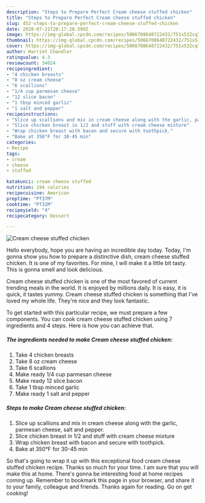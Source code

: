 ```yaml
---
description: "Steps to Prepare Perfect Cream cheese stuffed chicken"
title: "Steps to Prepare Perfect Cream cheese stuffed chicken"
slug: 452-steps-to-prepare-perfect-cream-cheese-stuffed-chicken
date: 2020-07-21T20:17:20.599Z
image: https://img-global.cpcdn.com/recipes/5066708648722432/751x532cq70/cream-cheese-stuffed-chicken-recipe-main-photo.jpg
thumbnail: https://img-global.cpcdn.com/recipes/5066708648722432/751x532cq70/cream-cheese-stuffed-chicken-recipe-main-photo.jpg
cover: https://img-global.cpcdn.com/recipes/5066708648722432/751x532cq70/cream-cheese-stuffed-chicken-recipe-main-photo.jpg
author: Harriet Chandler
ratingvalue: 4.3
reviewcount: 34024
recipeingredient:
- "4 chicken breasts"
- "8 oz cream cheese"
- "6 scallions"
- "1/4 cup parmesan cheese"
- "12 slice bacon"
- "1 tbsp minced garlic"
- "1 salt and pepper"
recipeinstructions:
- "Slice up scallions and mix in cream cheese along with the garlic, parmesan cheese, salt and pepper."
- "Slice chicken breast in 1/2 and stuff with cream cheese mixture"
- "Wrap chicken breast with bacon and secure with toothpick."
- "Bake at 350°F for 30-45 min"
categories:
- Recipe
tags:
- cream
- cheese
- stuffed

katakunci: cream cheese stuffed 
nutrition: 194 calories
recipecuisine: American
preptime: "PT37M"
cooktime: "PT32M"
recipeyield: "4"
recipecategory: Dessert

---
```



![Cream cheese stuffed chicken](https://img-global.cpcdn.com/recipes/5066708648722432/751x532cq70/cream-cheese-stuffed-chicken-recipe-main-photo.jpg)

Hello everybody, hope you are having an incredible day today. Today, I'm gonna show you how to prepare a distinctive dish, cream cheese stuffed chicken. It is one of my favorites. For mine, I will make it a little bit tasty. This is gonna smell and look delicious.



Cream cheese stuffed chicken is one of the most favored of current trending meals in the world. It is enjoyed by millions daily. It is easy, it is quick, it tastes yummy. Cream cheese stuffed chicken is something that I've loved my whole life. They're nice and they look fantastic.


To get started with this particular recipe, we must prepare a few components. You can cook cream cheese stuffed chicken using 7 ingredients and 4 steps. Here is how you can achieve that.

<!--inarticleads1-->

##### The ingredients needed to make Cream cheese stuffed chicken:

1. Take 4 chicken breasts
1. Take 8 oz cream cheese
1. Take 6 scallions
1. Make ready 1/4 cup parmesan cheese
1. Make ready 12 slice bacon
1. Take 1 tbsp minced garlic
1. Make ready 1 salt and pepper




<!--inarticleads2-->

##### Steps to make Cream cheese stuffed chicken:

1. Slice up scallions and mix in cream cheese along with the garlic, parmesan cheese, salt and pepper.
1. Slice chicken breast in 1/2 and stuff with cream cheese mixture
1. Wrap chicken breast with bacon and secure with toothpick.
1. Bake at 350°F for 30-45 min




So that's going to wrap it up with this exceptional food cream cheese stuffed chicken recipe. Thanks so much for your time. I am sure that you will make this at home. There's gonna be interesting food at home recipes coming up. Remember to bookmark this page in your browser, and share it to your family, colleague and friends. Thanks again for reading. Go on get cooking!
